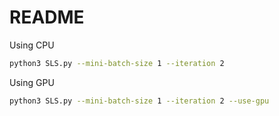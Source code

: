# README
Using CPU

```sh
python3 SLS.py --mini-batch-size 1 --iteration 2
```

Using GPU

```sh
python3 SLS.py --mini-batch-size 1 --iteration 2 --use-gpu
```
